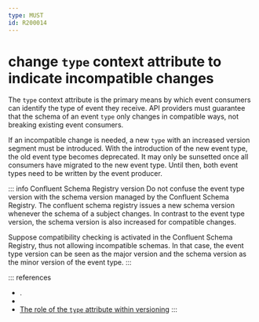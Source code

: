 ```yaml
---
type: MUST
id: R200014
---
```


# change `type` context attribute to indicate incompatible changes

The `type` context attribute is the primary means by which event consumers can identify the type of event they receive.
API providers must guarantee that the schema of an event `type` only changes in compatible ways, not breaking existing event consumers.

If an incompatible change is needed, a new `type` with an increased version segment must be introduced. With the introduction of the new event type, the old event type becomes deprecated. It may only be sunsetted once all consumers have migrated to the new event type. Until then, both event types need to be written by the event producer.

::: info Confluent Schema Registry version
Do not confuse the event type version with the schema version managed by the Confluent Schema Registry. The confluent schema registry issues a new schema version whenever the schema of a subject changes. In contrast to the event type version, the schema version is also increased for compatible changes.

Suppose compatibility checking is activated in the Confluent Schema Registry, thus not allowing incompatible schemas. In that case, the event type version can be seen as the major version and the schema version as the minor version of the event type.
:::

::: references

- [](@guidelines/R200009).
- [](@guidelines/R000054)
- [The role of the `type` attribute within versioning](https://github.com/cloudevents/spec/blob/v1.0.2/cloudevents/primer.md#the-role-of-the-type-attribute-within-versioning)
  :::
